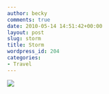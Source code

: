 ```yaml
---
author: becky
comments: true
date: 2010-05-14 14:51:42+00:00
layout: post
slug: storm
title: Storm
wordpress_id: 204
categories:
- Travel
---
```


[![](http://beta.beckyjenson.com/wp-content/uploads/2010/05/blog-June07-0001.jpg)](http://beta.beckyjenson.com/wp-content/uploads/2010/05/blog-June07-0001.jpg)
